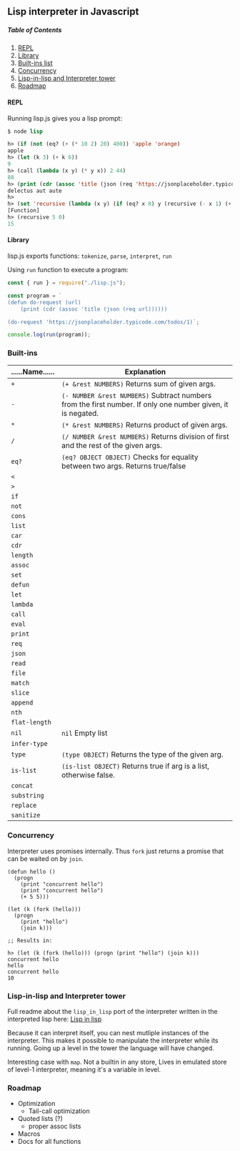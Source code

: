 Lisp interpreter in Javascript
---
##### Table of Contents
1. [REPL](#repl)
2. [Library](#lib)
3. [Built-ins list](#builtins)
4. [Concurrency](#concurrency)
5. [Lisp-in-lisp and Interpreter tower](#lisp2)
6. [Roadmap](#roadmap)

#### REPL <a name="repl"></a>
Running lisp.js gives you a lisp prompt:

```lisp
$ node lisp

h> (if (not (eq? (+ (* 10 2) 20) 400)) 'apple 'orange)
apple
h> (let (k 3) (+ k 6))
9
h> (call (lambda (x y) (* y x)) 2 44)
88
h> (print (cdr (assoc 'title (json (req 'https://jsonplaceholder.typicode.com/todos/1)))))
delectus aut aute
h>
h> (set 'recursive (lambda (x y) (if (eq? x 0) y (recursive (- x 1) (+ y x))))
[Function]
h> (recursive 5 0)
15
```

#### Library <a name="lib"></a>
lisp.js exports functions: `tokenize`, `parse`, `interpret`, `run`

Using `run` function to execute a program:

```javascript
const { run } = require("./lisp.js");

const program = `
(defun do-request (url)
    (print (cdr (assoc 'title (json (req url))))))

(do-request 'https://jsonplaceholder.typicode.com/todos/1)`;

console.log(run(program));
```
    
### Built-ins <a name="builtins"></a>

| ......Name...... | Explanation  |
|----------|---|
| `+`      | `(+ &rest NUMBERS)` Returns sum of given args. |
| `-`      | `(- NUMBER &rest NUMBERS)` Subtract numbers from the first number. If only one number given, it is negated. |
| `*`      | `(* &rest NUMBERS)` Returns product of given args. |
| `/`      | `(/ NUMBER &rest NUMBERS)` Returns division of first and the rest of the given args. |
| `eq?`    | `(eq? OBJECT OBJECT)` Checks for equality between two args. Returns true/false  |
| `<`     |   |
| `>`     |   |
| `if`     |   |
| `not`    |   |
| `cons`   |   |
| `list`   |   |
| `car`    |   |
| `cdr`    |   |
| `length`    |   |
| `assoc`  |   |
| `set`    |   |
| `defun`  |   |
| `let`    |   |
| `lambda` |   |
| `call`   |   |
| `eval`   |   |
| `print`  |   |
| `req`    |   |
| `json`   |   |
| `read`   |   |
| `file`   |   |
| `match`   |   |
| `slice`   |   |
| `append`   |   |
| `nth`   |   |
| `flat-length`   |   |
| `nil`   | `nil` Empty list  |
| `infer-type`   |   |
| `type`   | `(type OBJECT)` Returns the type of the given arg. |
| `is-list`   | `(is-list OBJECT)` Returns true if arg is a list, otherwise false. |
| `concat`   |   |
| `substring`   |   |
| `replace`   |   |
| `sanitize`   |   |

### Concurrency <a name="concurrency"></a>

Interpreter uses promises internally. Thus `fork` just returns a promise that can be waited on by `join`.

```
(defun hello ()
  (progn
    (print "concurrent hello")
    (print "concurrent hello")
    (+ 5 5)))

(let (k (fork (hello)))
  (progn
    (print "hello")
    (join k)))

;; Results in:

h> (let (k (fork (hello))) (progn (print "hello") (join k)))
concurrent hello
hello
concurrent hello
10

```

### Lisp-in-lisp and Interpreter tower <a name="lisp2"></a>

Full readme about the `lisp_in_lisp` port of the interpreter written in the interpreted lisp here:
[Lisp in lisp](lisp_in_lisp/README.md)

Because it can interpret itself, you can nest mutliple instances of the interpreter.
This makes it possible to manipulate the interpreter while its running. Going up a level in the tower the language will have changed.

Interesting case with `map`. Not a builtin in any store, Lives in emulated store of level-1 interpreter, meaning it's a variable in level.


### Roadmap <a name="roadmap"></a>

- Optimization
  - Tail-call optimization
- Quoted lists (?)
  - proper assoc lists
- Macros
- Docs for all functions
